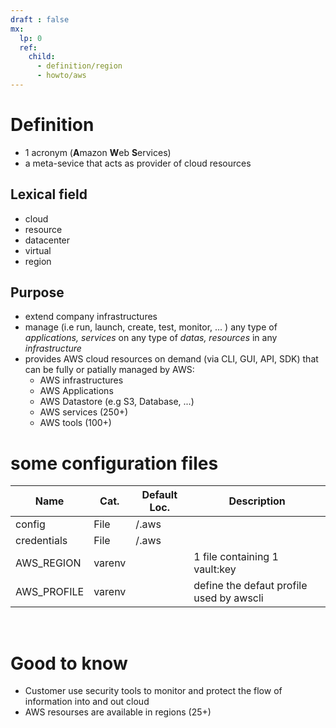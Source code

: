 ```yaml
---
draft : false
mx:
  lp: 0
  ref:
    child:
      - definition/region
      - howto/aws
---
```


# Definition
- 1 acronym (**A**mazon **W**eb **S**ervices)
- a meta-sevice that acts as provider of cloud resources

## Lexical field
- cloud
- resource
- datacenter
- virtual
- region

## Purpose
- extend company infrastructures
- manage (i.e run, launch, create, test, monitor, ... ) any type of *applications, services* on any type of *datas, resources* in any *infrastructure*
- provides AWS cloud resources on demand (via CLI, GUI, API, SDK) that can be fully or patially managed by AWS:
  - AWS infrastructures
  - AWS Applications
  - AWS Datastore (e.g S3, Database, ...)
  - AWS services (250+)
  - AWS tools (100+)

# some configuration files

|Name|Cat.|Default Loc.|Description|
|-|-|-|-|
|config|File|/.aws||
|credentials|File|/.aws||
|AWS_REGION|varenv||1 file containing 1 vault:key|
|AWS_PROFILE|varenv||define the defaut profile used by awscli|
<br>


# Good to know
- Customer use security tools to monitor and protect the flow of information into and out cloud
- AWS resourses are available in regions (25+)
